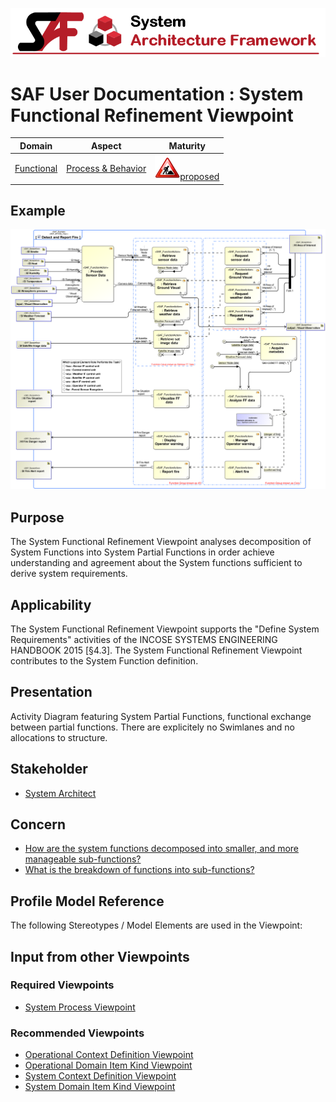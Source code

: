 ![System Architecture Framework](../diagrams/Banner_SAF.png)
# SAF User Documentation : System Functional Refinement Viewpoint
|**Domain**|**Aspect**|**Maturity**|
| --- | --- | --- |
|[Functional](../domains.md#Domain-Functional)|[Process & Behavior](../aspects.md#Aspect-Process-&-Behavior)|![Proposed](../diagrams/Under_construction_icon-red.svg )[proposed](../using-saf/maturity.md#proposed)|
## Example
![System-Functional-Refinement-Viewpoint-primary-example.svg](../diagrams/vp-examples/System-Functional-Refinement-Viewpoint-primary-example.svg)
## Purpose
The System Functional Refinement Viewpoint analyses decomposition of System Functions into System Partial Functions in order achieve understanding and agreement about the System functions sufficient to derive system  requirements.
## Applicability
The System Functional Refinement Viewpoint supports the "Define System Requirements" activities of the INCOSE SYSTEMS ENGINEERING HANDBOOK 2015 [§4.3]. The System Functional Refinement Viewpoint contributes to the System Function definition.
## Presentation
Activity Diagram featuring System Partial Functions, functional exchange between partial functions. There are explicitely no Swimlanes and no allocations to structure.

## Stakeholder
* [System Architect](../stakeholders.md#System-Architect)
## Concern
* [How are the system functions decomposed into smaller, and more manageable sub-functions? ](../concerns.md#_2021x_2_8710274_1674576758790_775644_23272)
* [What is the breakdown of functions into sub-functions?](../concerns.md#_2021x_2_8710274_1674576758728_463822_23204)
## Profile Model Reference
The following Stereotypes / Model Elements are used in the Viewpoint:
## Input from other Viewpoints
### Required Viewpoints
* [System Process Viewpoint](System-Process-Viewpoint.md)
### Recommended Viewpoints
* [Operational Context Definition Viewpoint](Operational-Context-Definition-Viewpoint.md)
* [Operational Domain Item Kind Viewpoint](Operational-Domain-Item-Kind-Viewpoint.md)
* [System Context Definition Viewpoint](System-Context-Definition-Viewpoint.md)
* [System Domain Item Kind Viewpoint](System-Domain-Item-Kind-Viewpoint.md)

